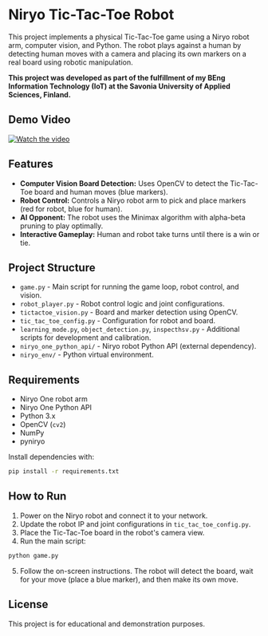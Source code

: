 # Niryo Tic-Tac-Toe Robot

This project implements a physical Tic-Tac-Toe game using a Niryo robot arm, computer vision, and Python. The robot plays against a human by detecting human moves with a camera and placing its own markers on a real board using robotic manipulation.

**This project was developed as part of the fulfillment of my BEng Information Technology (IoT) at the Savonia University of Applied Sciences, Finland.**

## Demo Video

[![Watch the video](https://img.youtube.com/vi/208LFdNqPvg/0.jpg)](https://youtu.be/208LFdNqPvg)

## Features

- **Computer Vision Board Detection:** Uses OpenCV to detect the Tic-Tac-Toe board and human moves (blue markers).
- **Robot Control:** Controls a Niryo robot arm to pick and place markers (red for robot, blue for human).
- **AI Opponent:** The robot uses the Minimax algorithm with alpha-beta pruning to play optimally.
- **Interactive Gameplay:** Human and robot take turns until there is a win or tie.

## Project Structure

- `game.py` - Main script for running the game loop, robot control, and vision.
- `robot_player.py` - Robot control logic and joint configurations.
- `tictactoe_vision.py` - Board and marker detection using OpenCV.
- `tic_tac_toe_config.py` - Configuration for robot and board.
- `learning_mode.py`, `object_detection.py`, `inspecthsv.py` - Additional scripts for development and calibration.
- `niryo_one_python_api/` - Niryo robot Python API (external dependency).
- `niryo_env/` - Python virtual environment.

## Requirements

- Niryo One robot arm
- Niryo One Python API
- Python 3.x
- OpenCV (`cv2`)
- NumPy
- pyniryo

Install dependencies with:

```sh
pip install -r requirements.txt
```

## How to Run

1. Power on the Niryo robot and connect it to your network.
2. Update the robot IP and joint configurations in `tic_tac_toe_config.py`.
3. Place the Tic-Tac-Toe board in the robot's camera view.
4. Run the main script:

```sh
python game.py
```

5. Follow the on-screen instructions. The robot will detect the board, wait for your move (place a blue marker), and then make its own move.


## License

This project is for educational and demonstration purposes.
